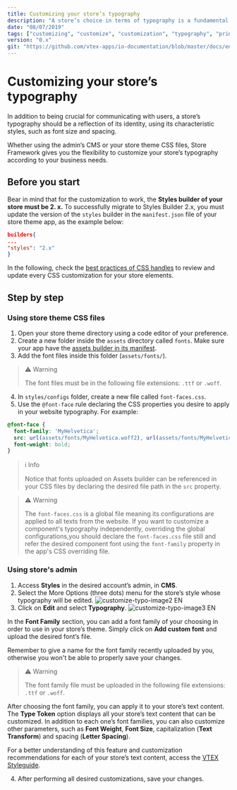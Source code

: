 ```yaml
---
title: Customizing your store’s typography
description: "A store’s choice in terms of typography is a fundamental step to building its identity. Within this environment, learn how to customize typography styles using the admin’s interface and your theme’s code."
date: "08/07/2019"
tags: ["customizing", "customize", "customization", "typography", "print", "cms", "styles", "css"]
version: "0.x"
git: "https://github.com/vtex-apps/io-documentation/blob/master/docs/en/Recipes/style/customizing-your-stores-typography.md"
---
```


# Customizing your store’s typography

In addition to being crucial for communicating with users, a store’s typography should be a reflection of its identity, using its characteristic styles, such as font size and spacing.

Whether using the admin’s CMS or your store theme CSS files, Store Framework gives you the flexibility to customize your store’s typography according to your business needs. 

## Before you start

Bear in mind that for the customization to work, the **Styles builder of your store must be 2. x.** To successfully migrate to Styles Builder 2.x, you must update the version of the `styles` builder in the `manifest.json` file of your store theme app, as the example below:

```json
builders{
...
"styles": "2.x"
}
```

In the following, check the [best practices of CSS handles](https://developers.vtex.com/vtex-developer-docs/docs/vtex-io-documentation-using-css-handles-for-store-customization#best-practices) to review and update every CSS customization for your store elements.


## Step by step

### Using store theme CSS files 

1. Open your store theme directory using a code editor of your preference. 
2. Create a new folder inside the `assets` directory called `fonts`. Make sure your app have the [assets builder in its manifest](https://developers.vtex.com/vtex-developer-docs/docs/vtex-io-documentation-using-the-assets-builder/).
3. Add the font files inside this folder (`assets/fonts/`).

>⚠️ Warning
>
> The font files must be in the following file extensions: `.ttf` or `.woff`. 

4. In `styles/configs` folder, create a new file called `font-faces.css`.
5. Use the `@font-face` rule declaring the CSS properties you desire to apply in your website typography. For example:

```css
@font-face {
  font-family: 'MyHelvetica';
  src: url(assets/fonts/MyHelvetica.woff2), url(assets/fonts/MyHelvetica.ttf);
  font-weight: bold;
}
```

>ℹ️ Info
>
> Notice that fonts uploaded on Assets builder can be referenced in your CSS files by declaring the desired file path in the `src` property. 


>⚠️ Warning
>
> The `font-faces.css` is a global file meaning its configurations are applied to all texts from the website. If you want to customize a component's typography independently, overriding the global configurations,you should declare the `font-faces.css` file still and refer the desired component font using the `font-family` property in the app's CSS overriding file. 

### Using store's admin

1. Access **Styles** in the desired account’s admin, in **CMS**.
2. Select the More Options (three dots) menu for the store’s style whose typography will be edited.
![customize-typo-image2 EN](https://user-images.githubusercontent.com/52087100/63810485-3602a400-c8fb-11e9-8077-41ab76c66ad2.png)
3. Click on **Edit** and select **Typography**.
![customize-typo-image3 EN](https://user-images.githubusercontent.com/52087100/63810513-431f9300-c8fb-11e9-9f37-9789fbd52776.png)

In the **Font Family** section, you can add a font family of your choosing in order to use in your store’s theme. Simply click on **Add custom font** and upload the desired font’s file. 

Remember to give a name for the font family recently uploaded by you, otherwise you won't be able to properly save your changes. 

>⚠️ Warning
>
> The font family file must be uploaded in the following file extensions: `.ttf` or `.woff`. 

After choosing the font family, you can apply it to your store’s text content. The **Type Token** option displays all your store’s text content that can be customized. In addition to each one’s font families, you can also customize other parameters, such as **Font Weight**, **Font Size**, capitalization (**Text Transform**) and spacing (**Letter Spacing**).

For a better understanding of this feature and customization recommendations for each of your store’s text content, access the [VTEX Styleguide](https://styleguide.vtex.com/#/Styles?id=section-typography).

4. After performing all desired customizations, save your changes. 
